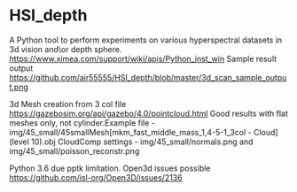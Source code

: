 
# HSI_depth

A Python tool to perform  experiments on various hyperspectral datasets in 3d vision and\or depth sphere.
https://www.ximea.com/support/wiki/apis/Python_inst_win
Sample result output https://github.com/air55555/HSI_depth/blob/master/3d_scan_sample_output.png

3d Mesh creation from 3 col file https://gazebosim.org/api/gazebo/4.0/pointcloud.html
Good results with flat meshes only, not cylinder.Example file - img/45_small/45smallMesh[mkm_fast_middle_mass_1,4-5-1_3col - Cloud] (level 10).obj
CloudComp settings  -  img/45_small/normals.png and img/45_small/poisson_reconstr.png


Python 3.6 due pptk limitation. 
Open3d issues possible https://github.com/isl-org/Open3D/issues/2136